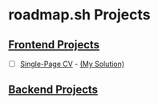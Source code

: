 # roadmap.sh Projects

## [Frontend Projects](https://roadmap.sh/frontend)

- [ ] [Single-Page CV](https://roadmap.sh/projects/single-page-cv) - [(My Solution)](https://github.com/koro427/roadmap.sh_projects/tree/main/01_frontend/single-page_html-only)


## [Backend Projects](https://roadmap.sh/backend)